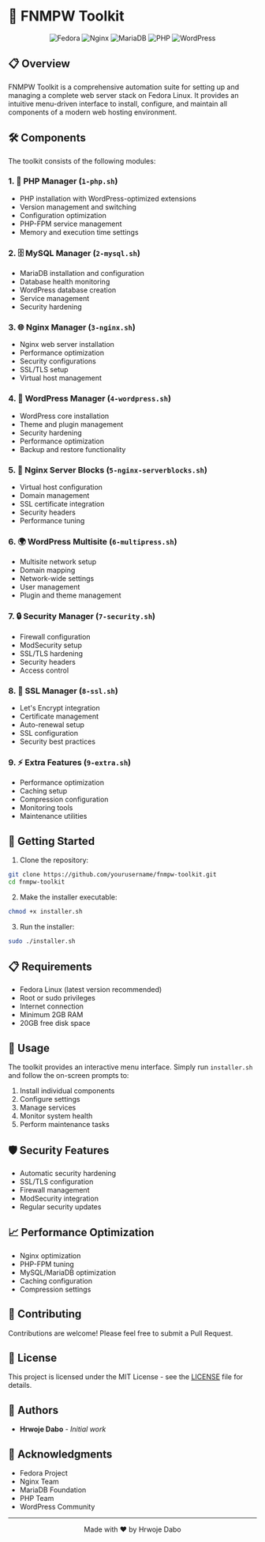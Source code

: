 # 🚀 FNMPW Toolkit

<div align="center">

![Fedora](https://img.shields.io/badge/Fedora-294172?style=for-the-badge&logo=fedora&logoColor=white)
![Nginx](https://img.shields.io/badge/Nginx-009639?style=for-the-badge&logo=nginx&logoColor=white)
![MariaDB](https://img.shields.io/badge/MariaDB-003545?style=for-the-badge&logo=mariadb&logoColor=white)
![PHP](https://img.shields.io/badge/PHP-777BB4?style=for-the-badge&logo=php&logoColor=white)
![WordPress](https://img.shields.io/badge/WordPress-21759B?style=for-the-badge&logo=wordpress&logoColor=white)

</div>

## 📋 Overview

FNMPW Toolkit is a comprehensive automation suite for setting up and managing a complete web server stack on Fedora Linux. It provides an intuitive menu-driven interface to install, configure, and maintain all components of a modern web hosting environment.

## 🛠️ Components

The toolkit consists of the following modules:

### 1. 🐘 PHP Manager (`1-php.sh`)
- PHP installation with WordPress-optimized extensions
- Version management and switching
- Configuration optimization
- PHP-FPM service management
- Memory and execution time settings

### 2. 🗄️ MySQL Manager (`2-mysql.sh`)
- MariaDB installation and configuration
- Database health monitoring
- WordPress database creation
- Service management
- Security hardening

### 3. 🌐 Nginx Manager (`3-nginx.sh`)
- Nginx web server installation
- Performance optimization
- Security configurations
- SSL/TLS setup
- Virtual host management

### 4. 📝 WordPress Manager (`4-wordpress.sh`)
- WordPress core installation
- Theme and plugin management
- Security hardening
- Performance optimization
- Backup and restore functionality

### 5. 🔧 Nginx Server Blocks (`5-nginx-serverblocks.sh`)
- Virtual host configuration
- Domain management
- SSL certificate integration
- Security headers
- Performance tuning

### 6. 🌍 WordPress Multisite (`6-multipress.sh`)
- Multisite network setup
- Domain mapping
- Network-wide settings
- User management
- Plugin and theme management

### 7. 🔒 Security Manager (`7-security.sh`)
- Firewall configuration
- ModSecurity setup
- SSL/TLS hardening
- Security headers
- Access control

### 8. 🔐 SSL Manager (`8-ssl.sh`)
- Let's Encrypt integration
- Certificate management
- Auto-renewal setup
- SSL configuration
- Security best practices

### 9. ⚡ Extra Features (`9-extra.sh`)
- Performance optimization
- Caching setup
- Compression configuration
- Monitoring tools
- Maintenance utilities

## 🚀 Getting Started

1. Clone the repository:
```bash
git clone https://github.com/yourusername/fnmpw-toolkit.git
cd fnmpw-toolkit
```

2. Make the installer executable:
```bash
chmod +x installer.sh
```

3. Run the installer:
```bash
sudo ./installer.sh
```

## 📋 Requirements

- Fedora Linux (latest version recommended)
- Root or sudo privileges
- Internet connection
- Minimum 2GB RAM
- 20GB free disk space

## 🔧 Usage

The toolkit provides an interactive menu interface. Simply run `installer.sh` and follow the on-screen prompts to:

1. Install individual components
2. Configure settings
3. Manage services
4. Monitor system health
5. Perform maintenance tasks

## 🛡️ Security Features

- Automatic security hardening
- SSL/TLS configuration
- Firewall management
- ModSecurity integration
- Regular security updates

## 📈 Performance Optimization

- Nginx optimization
- PHP-FPM tuning
- MySQL/MariaDB optimization
- Caching configuration
- Compression settings

## 🤝 Contributing

Contributions are welcome! Please feel free to submit a Pull Request.

## 📝 License

This project is licensed under the MIT License - see the [LICENSE](LICENSE) file for details.

## 👥 Authors

- **Hrwoje Dabo** - *Initial work*

## 🙏 Acknowledgments

- Fedora Project
- Nginx Team
- MariaDB Foundation
- PHP Team
- WordPress Community

---

<div align="center">
Made with ❤️ by Hrwoje Dabo
</div> 